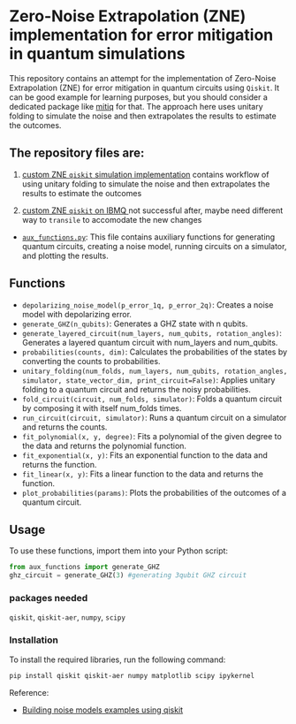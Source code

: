 # Zero-Noise Extrapolation (ZNE) implementation for error mitigation in quantum simulations

This repository contains an attempt for the implementation of Zero-Noise Extrapolation (ZNE) for error mitigation in quantum circuits using `Qiskit`. It can be good example for learning purposes, but you should consider a dedicated package like [mitiq](https://mitiq.readthedocs.io/en/stable/guide/zne-5-theory.html) for that. The approach here uses unitary folding to simulate the noise and then extrapolates the results to estimate the outcomes.


## The repository files are:

1. [custom ZNE `qiskit` simulation implementation](custom_zne_qiskit.ipynb) contains workflow of using unitary folding to simulate the noise and then extrapolates the results to estimate the outcomes

1. [custom ZNE `qiskit` on IBMQ ](custom_zne_IBMQ_not_working.ipynb) not successful after, maybe need different way to `transile` to accomodate the new changes

- [`aux_functions.py`](aux_functions.py): This file contains auxiliary functions for generating quantum circuits, creating a noise model, running circuits on a simulator, and plotting the results.

## Functions

- `depolarizing_noise_model(p_error_1q, p_error_2q)`: Creates a noise model with depolarizing error.
- `generate_GHZ(n_qubits)`: Generates a GHZ state with n qubits.
- `generate_layered_circuit(num_layers, num_qubits, rotation_angles)`: Generates a layered quantum circuit with num_layers and num_qubits.
- `probabilities(counts, dim)`: Calculates the probabilities of the states by converting the counts to probabilities.
- `unitary_folding(num_folds, num_layers, num_qubits, rotation_angles, simulator, state_vector_dim, print_circuit=False)`: Applies unitary folding to a quantum circuit and returns the noisy probabilities.
- `fold_circuit(circuit, num_folds, simulator)`: Folds a quantum circuit by composing it with itself num_folds times.
- `run_circuit(circuit, simulator)`: Runs a quantum circuit on a simulator and returns the counts.
- `fit_polynomial(x, y, degree)`: Fits a polynomial of the given degree to the data and returns the polynomial function.
- `fit_exponential(x, y)`: Fits an exponential function to the data and returns the function.
- `fit_linear(x, y)`: Fits a linear function to the data and returns the function.
- `plot_probabilities(params)`: Plots the probabilities of the outcomes of a quantum circuit.

## Usage

To use these functions, import them into your Python script:

```python
from aux_functions import generate_GHZ
ghz_circuit = generate_GHZ(3) #generating 3qubit GHZ circuit
```
### packages needed
 `qiskit`, `qiskit-aer`, `numpy`, `scipy`

### Installation
To install the required libraries, run the following command:
```bash
pip install qiskit qiskit-aer numpy matplotlib scipy ipykernel
```

Reference:
- [Building noise models examples using qiskit](https://docs.quantum.ibm.com/verify/building_noise_models)